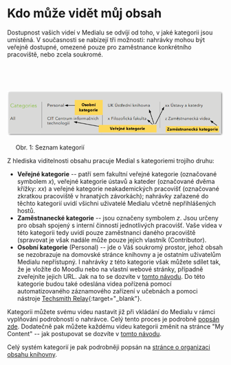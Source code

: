 Kdo může vidět můj obsah
========================

Dostupnost vašich videí v Medialu se odvíjí od toho, v jaké kategorii
jsou umístěná. V současnosti se nabízejí tři možnosti: nahrávky mohou
být veřejně dostupné, omezené pouze pro zaměstnance konkrétního
pracoviště, nebo zcela soukromé.

 

 

![](home/kdo-muaze-videt-muaj-obsah/categories.png)

     Obr. 1: Seznam kategorií



Z hlediska viditelnosti obsahu pracuje Medial s kategoriemi trojího
druhu:

-   **Veřejné kategorie** -- patří sem fakultní veřejné
    kategorie (označované symbolem *x*), veřejné kategorie ústavů a
    kateder (označované dvěma křížky: *xx*) a veřejné kategorie
    neakademických pracovišť (označované zkratkou pracoviště v hranatých
    závorkách); nahrávky zařazené do těchto kategorií uvidí všichni
    uživatelé Medialu včetně nepřihlášených hostů.
-   **Zaměstnanecké kategorie** -- jsou označeny symbolem *z*. Jsou
    určeny pro obsah spojený s interní činností jednotlivých pracovišť.
    Vaše videa v této kategorii tedy uvidí pouze zaměstnanci daného
    pracoviště (spravovat je však nadále může pouze jejich vlastník
    (Contributor).
-   **Osobní kategorie** (Personal) -- jde o Váš soukromý prostor, jehož
    obsah se nezobrazuje na domovské stránce knihovny a je ostatním
    uživatelům Medialu nepřístupný. I nahrávky z této kategorie však
    můžete sdílet tak, že je vložíte do Moodlu nebo na vlastní webové
    stránky, případně zveřejníte jejich URL. Jak na to se dozvíte v
    [tomto návodu](/medialdocs/jak-muazu-sva-videa-sirit). Do této
    kategorie budou také odeslána videa pořízená pomocí automatizovaného
    záznamového zařízení v učebnách a pomoci nástroje [Techsmith
    Relay](https://sites.google.com/a/phil.muni.cz/elearning-relay/){:target="_blank"}.


Kategorii můžete svému videu nastavit již při vkládání do Medialu v
rámci vyplňování podrobností o nahrávce. Celý tento proces je podrobně
[popsán zde](/medialdocs/jak-nahrat-do-medialu-soubor-z-pocitace).
Dodatečně pak můžete každému videu kategorii změnit na stránce "My
Content" -- jak postupovat se dozvíte v [tomto
návodu](/medialdocs/kde-najdu-vsechna-svoje-videa).

Celý systém kategorií je pak podrobněji popsán na [stránce o organizaci
obsahu knihovny](/medialdocs/jak-je-obsah-v-medialu-organizovan).
